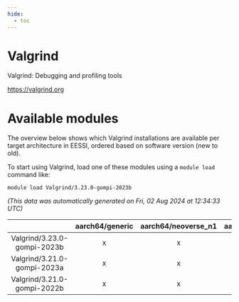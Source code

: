 ```yaml
---
hide:
  - toc
---
```


Valgrind
========


Valgrind: Debugging and profiling tools

https://valgrind.org
# Available modules


The overview below shows which Valgrind installations are available per target architecture in EESSI, ordered based on software version (new to old).

To start using Valgrind, load one of these modules using a `module load` command like:

```shell
module load Valgrind/3.23.0-gompi-2023b
```

*(This data was automatically generated on Fri, 02 Aug 2024 at 12:34:33 UTC)*  

| |aarch64/generic|aarch64/neoverse_n1|aarch64/neoverse_v1|x86_64/generic|x86_64/amd/zen2|x86_64/amd/zen3|x86_64/amd/zen4|x86_64/intel/haswell|x86_64/intel/skylake_avx512|
| :---: | :---: | :---: | :---: | :---: | :---: | :---: | :---: | :---: | :---: |
|Valgrind/3.23.0-gompi-2023b|x|x|x|x|x|x|x|x|x|
|Valgrind/3.21.0-gompi-2023a|x|x|x|x|x|x|-|x|x|
|Valgrind/3.21.0-gompi-2022b|x|x|x|x|x|x|-|x|x|
